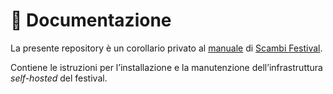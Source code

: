 # 🔧 Documentazione

La presente repository è un corollario privato al [manuale](https://github.com/scambifestival/manuale '“Scambi Festival - Manuale„ su GitHub') di [Scambi Festival](https://scambi.org 'Scambi Festival'). 

Contiene le istruzioni per l’installazione e la manutenzione dell’infrastruttura *self-hosted* del festival.
